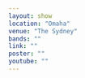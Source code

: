 ```yaml
---
layout: show
location: "Omaha"
venue: "The Sydney"
bands: ""
link: ""
poster: ""
youtube: ""
---
```



